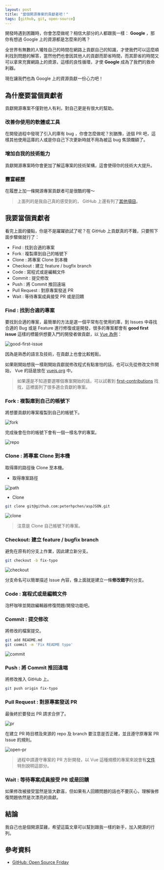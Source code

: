```yaml
---
layout: post
title: "當個開源專案的貢獻者吧！"
tags: [github, git, open-source]
---
```


開發時遇到困難時，你會怎麼做呢？相信大部分的人都跟我一樣： **Google** ，那你有想過 Google 上的資源都是怎麼來的嗎？

全世界有無數的人犧牲自己的時間在網路上貢獻自己的知識，才使我們可以這麼順利找到問題的解答，當然他們也會因其他人的貢獻而節省時間，而其節省的時間又可以拿來充實網路上的資源，這樣的良性循環，才使 **Google** 成為了我們的救命利器。

現在讓我們也為 Google 上的資源貢獻一份心力吧！

## 為什麼要當個貢獻者

貢獻開源專案不僅對他人有利，對自己更是有很大的幫助。

### 改善你使用的軟體或工具

在開發過程中發現了引入的庫有 bug ，你會怎麼做呢？別猶豫，送個 PR 吧，這樣其他使用這庫的人或是你自己下次更新時就不用為被這 bug 焦頭爛額了。

### 增加自我的技術能力

貢獻開源專案時你會更加了解這專案的技術架構，這會使得你的技術大大提升。

### 豐富經歷

在履歷上加一條開源專案貢獻者可是很酷的喔～

> 上面列的是我自己真的感受到的， GitHub 上還有列了[其他項目](https://opensource.guide/how-to-contribute/#why-contribute-to-open-source)。

## 我要當個貢獻者

看完上面的優點，你是不是躍躍欲試了呢？在 GitHub 上貢獻真的不難，只要照下面步驟做就行了：

* Find : 找到合適的專案
* Fork : 複製庫到自己的帳號下
* Clone : 將專案 Clone 到本機
* Checkout : 建立 feature / bugfix branch
* Code : 寫程式或是編輯文件
* Commit : 提交修改
* Push : 將 Commit 推回遠端
* Pull Request : 對原專案發送 PR
* Wait : 等待專案成員接受 PR 或是回饋

### Find : 找到合適的專案

要找到合適的專案，最簡單的方法是選一個平常有在使用的庫，到 Issues 中尋找合適的 Bug 或是 Feature 進行修復或是開發，很多的專案都會有 **good first issue** 這樣的標籤供想要入門的開發者做貢獻，以 [Vue 為例](https://github.com/vuejs/vue/issues?q=is%3Aissue+is%3Aopen+label%3A%22good+first+issue%22)：

![good-first-issue](/assets/2020-03-21-be-a-open-source-contributor/good-first-issue.png)

因為是熟悉的語言及技術，在貢獻上也會比較輕鬆。

如果剛開始想我一樣剛開始貢獻就修改程式有點害怕的話，也可以先從修改文件開始， Vue 的話是放在 [vuejs.org](https://github.com/vuejs/vuejs.org/issues?q=is%3Aissue+label%3A%22good+first+issue%22+is%3Aopen) 中。

> 如果還是不知道要選哪個專案開始的話，可以試著到 [first-contributions](https://firstcontributions.github.io/) 找找，這裡面列了很多適合貢獻的專案。

### Fork : 複製庫到自己的帳號下

將想要貢獻的專案複製到自己的帳號下。

![fork](/assets/2020-03-21-be-a-open-source-contributor/fork.png)

完成後會在你的帳號下會有一個一樣名字的專案。

![repo](/assets/2020-03-21-be-a-open-source-contributor/repo.png)

### Clone : 將專案 Clone 到本機

取得庫的路徑後 Clone 至本機。

* 取得專案路徑

![path](/assets/2020-03-21-be-a-open-source-contributor/path.png)

* Clone

```bash
git clone git@github.com:peterhpchen/aspJSON.git
```

![clone](/assets/2020-03-21-be-a-open-source-contributor/clone.png)

> 注意是 Clone 自己帳號下的專案。

### Checkout: 建立 feature / bugfix branch

避免在原有的分支上作業，因此建立新分支。

```bash
git checkout -b fix-typo
```

![checkout](/assets/2020-03-21-be-a-open-source-contributor/checkout.png)

分支命名可以簡單描述 Issue 內容，像上面就是建立一條**修改錯字**的分支。

### Code : 寫程式或是編輯文件

泡杯咖啡並開啟編輯器修復問題/開發功能吧。

### Commit : 提交修改

將修改的檔案提交。

```bash
git add README.md
git commit -m 'Fix README typo'
```

![commit](/assets/2020-03-21-be-a-open-source-contributor/commit.png)

### Push : 將 Commit 推回遠端

將修改推入 GitHub 上。

```bash
git push origin fix-typo
```

### Pull Request : 對原專案發送 PR

最後終於要發出 PR 請求合併了。

![pr](/assets/2020-03-21-be-a-open-source-contributor/pr.png)

在建立 PR 時目標及來源的 repo 及 branch 要注意是否正確，並且遵守原專案 PR Issue 的規則。

![open-pr](/assets/2020-03-21-be-a-open-source-contributor/open-pr.png)

> 過程中請遵守專案的 PR 方針開發，以 Vue 這種規模的專案來說會有[文件](https://github.com/vuejs/vue/blob/dev/.github/CONTRIBUTING.md#pull-request-guidelines)特別說明這部分。

### Wait : 等待專案成員接受 PR 或是回饋

如果修改被接受當然是皆大歡喜，但如果有人回饋問題的話也不要灰心，理解後修復問題依然是次漂亮的貢獻。

## 結論

我自己也是個開源菜雞，希望這篇文章可以幫到跟我一樣的新手，加入開源的行列。

## 參考資料

* [GitHub: Open Source Friday](https://opensourcefriday.com/)